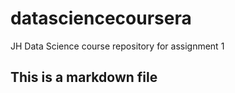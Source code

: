 datasciencecoursera
===================

JH Data Science course repository for assignment 1
## This is a markdown file

